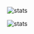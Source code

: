 ![stats](https://github-readme-stats.vercel.app/api?username=wao3)

![stats](https://github-readme-stats.vercel.app/api/top-langs/?username=wao3&hide=html&layout=compact)
